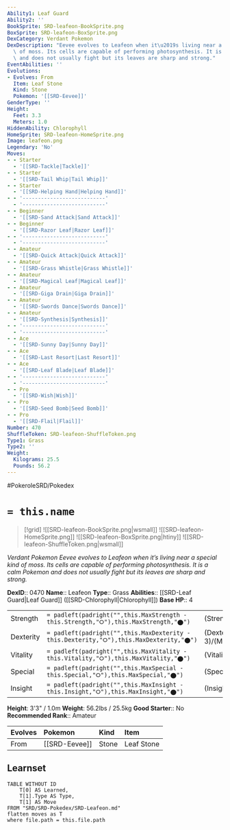 ```yaml
---
Ability1: Leaf Guard
Ability2: ''
BookSprite: SRD-leafeon-BookSprite.png
BoxSprite: SRD-leafeon-BoxSprite.png
DexCategory: Verdant Pokemon
DexDescription: "Eevee evolves to Leafeon when it\u2019s living near a special kind\
  \ of moss. Its cells are capable of performing photosynthesis. It is a calm Pokemon\
  \ and does not usually fight but its leaves are sharp and strong."
EventAbilities: ''
Evolutions:
- Evolves: From
  Item: Leaf Stone
  Kind: Stone
  Pokemon: '[[SRD-Eevee]]'
GenderType: ''
Height:
  Feet: 3.3
  Meters: 1.0
HiddenAbility: Chlorophyll
HomeSprite: SRD-leafeon-HomeSprite.png
Image: leafeon.png
Legendary: 'No'
Moves:
- - Starter
  - '[[SRD-Tackle|Tackle]]'
- - Starter
  - '[[SRD-Tail Whip|Tail Whip]]'
- - Starter
  - '[[SRD-Helping Hand|Helping Hand]]'
- - '---------------------------'
  - '---------------------------'
- - Beginner
  - '[[SRD-Sand Attack|Sand Attack]]'
- - Beginner
  - '[[SRD-Razor Leaf|Razor Leaf]]'
- - '---------------------------'
  - '---------------------------'
- - Amateur
  - '[[SRD-Quick Attack|Quick Attack]]'
- - Amateur
  - '[[SRD-Grass Whistle|Grass Whistle]]'
- - Amateur
  - '[[SRD-Magical Leaf|Magical Leaf]]'
- - Amateur
  - '[[SRD-Giga Drain|Giga Drain]]'
- - Amateur
  - '[[SRD-Swords Dance|Swords Dance]]'
- - Amateur
  - '[[SRD-Synthesis|Synthesis]]'
- - '---------------------------'
  - '---------------------------'
- - Ace
  - '[[SRD-Sunny Day|Sunny Day]]'
- - Ace
  - '[[SRD-Last Resort|Last Resort]]'
- - Ace
  - '[[SRD-Leaf Blade|Leaf Blade]]'
- - '---------------------------'
  - '---------------------------'
- - Pro
  - '[[SRD-Wish|Wish]]'
- - Pro
  - '[[SRD-Seed Bomb|Seed Bomb]]'
- - Pro
  - '[[SRD-Flail|Flail]]'
Number: 470
ShuffleToken: SRD-leafeon-ShuffleToken.png
Type1: Grass
Type2: ''
Weight:
  Kilograms: 25.5
  Pounds: 56.2
---
```


#PokeroleSRD/Pokedex

# `= this.name`

> [!grid]
> ![[SRD-leafeon-BookSprite.png|wsmall]]
> ![[SRD-leafeon-HomeSprite.png]]
> ![[SRD-leafeon-BoxSprite.png|htiny]]
> ![[SRD-leafeon-ShuffleToken.png|wsmall]]


*Verdant Pokemon*
*Eevee evolves to Leafeon when it’s living near a special kind of moss. Its cells are capable of performing photosynthesis. It is a calm Pokemon and does not usually fight but its leaves are sharp and strong.*

**DexID**:: 0470
**Name**:: Leafeon
**Type**:: Grass
**Abilities**:: [[SRD-Leaf Guard|Leaf Guard]] ([[SRD-Chlorophyll|Chlorophyll]])
**Base HP**:: 4

|           |                                                                                        |                                          |
| --------- | -------------------------------------------------------------------------------------- | ---------------------------------------- |
| Strength  | `= padleft(padright("",this.MaxStrength - this.Strength,"⭘"),this.MaxStrength,"⬤")`    | (Strength::3)/(MaxStrength::6)   |
| Dexterity | `= padleft(padright("",this.MaxDexterity - this.Dexterity,"⭘"),this.MaxDexterity,"⬤")` | (Dexterity:: 3)/(MaxDexterity::6) |
| Vitality  | `= padleft(padright("",this.MaxVitality - this.Vitality,"⭘"),this.MaxVitality,"⬤")`    | (Vitality::3)/(MaxVitality::7)   |
| Special   | `= padleft(padright("",this.MaxSpecial - this.Special,"⭘"),this.MaxSpecial,"⬤")`       | (Special::2)/(MaxSpecial::4)     |
| Insight   | `= padleft(padright("",this.MaxInsight - this.Insight,"⭘"),this.MaxInsight,"⬤")`       | (Insight::2)/(MaxInsight::4)     |

**Height**: 3'3" / 1.0m
**Weight**: 56.2lbs / 25.5kg
**Good Starter**:: No
**Recommended Rank**:: Amateur

| Evolves   | Pokemon       | Kind   | Item       |
|:----------|:--------------|:-------|:-----------|
| From      | [[SRD-Eevee]] | Stone  | Leaf Stone |

## Learnset

```dataview
TABLE WITHOUT ID
    T[0] AS Learned,
    T[1].Type AS Type,
    T[1] AS Move
FROM "SRD/SRD-Pokedex/SRD-Leafeon.md"
flatten moves as T
where file.path = this.file.path
```
